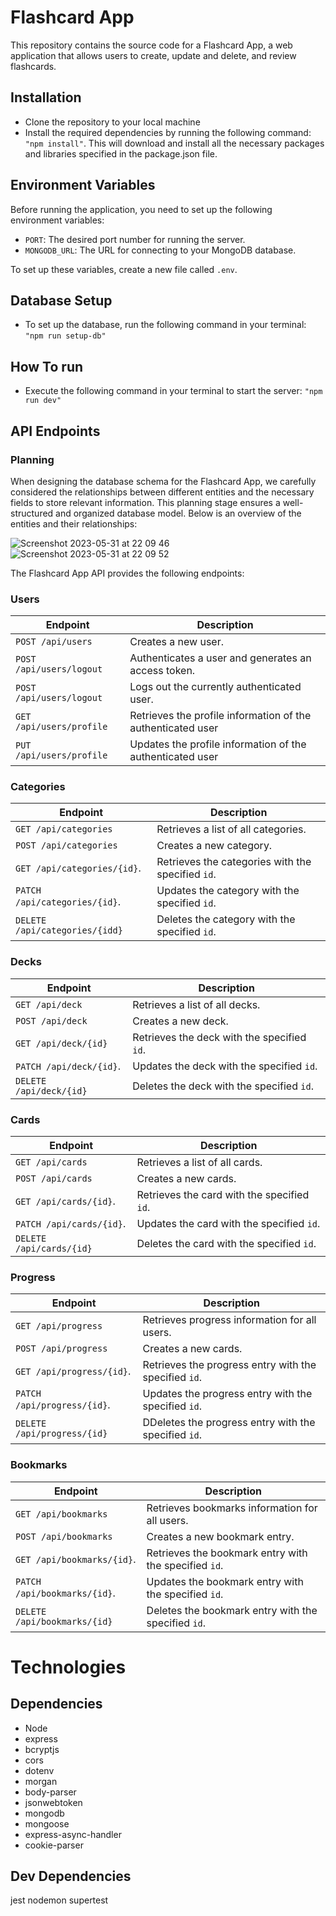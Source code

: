 # Flashcard App 

This repository contains the source code for a Flashcard App, a web application that allows users to create, update and delete, and review flashcards. 

## Installation

- Clone the repository to your local machine
- Install the required dependencies by running the following command: ```"npm install"```. This will download and install all the necessary packages and libraries specified in the package.json file.
 
## Environment Variables

Before running the application, you need to set up the following environment variables:

- `PORT`: The desired port number for running the server.
- `MONGODB_URL`: The URL for connecting to your MongoDB database.

To set up these variables, create a new file called `.env`. 

## Database Setup

- To set up the database, run the following command in your terminal: ```"npm run setup-db"```

## How To run 

- Execute the following command in your terminal to start the server: ```"npm run dev"```


## API Endpoints

### Planning

When designing the database schema for the Flashcard App, we carefully considered the relationships between different entities and the necessary fields to store relevant information. This planning stage ensures a well-structured and organized database model. Below is an overview of the entities and their relationships:

![Screenshot 2023-05-31 at 22 09 46](https://github.com/PiroAvni/Educational_APP_Server_MongoDB/assets/112406576/25b82173-7a45-4cb3-be6c-3b0c2f457bfb)
![Screenshot 2023-05-31 at 22 09 52](https://github.com/PiroAvni/Educational_APP_Server_MongoDB/assets/112406576/434e8134-be0c-44e7-b864-d70924c2013a)

The Flashcard App API provides the following endpoints:


### Users

| Endpoint                 | Description                                                       |
|--------------------------|-------------------------------------------------------------------|
| `POST /api/users`        | Creates a new user.                                               |
| `POST /api/users/logout` | Authenticates a user and generates an access token.               |
| `POST /api/users/logout` | Logs out the currently authenticated user.                        |
| `GET /api/users/profile` | Retrieves the profile information of the authenticated user       |
| `PUT /api/users/profile` | Updates the profile information of the authenticated user         |

### Categories

| Endpoint                 | Description                                                       |
|--------------------------|-------------------------------------------------------------------|
| `GET /api/categories`         | Retrieves a list of all categories.                          |
| `POST /api/categories`        | Creates a new category.                                      |
| `GET /api/categories/{id}`.   | Retrieves the categories with the specified `id`.            |
| `PATCH /api/categories/{id}`. | Updates the category with the specified `id`.                |
| `DELETE /api/categories/{idd}`| Deletes the category with the specified `id`.                |

### Decks

| Endpoint                 | Description                                                       |
|--------------------------|-------------------------------------------------------------------|
| `GET /api/deck`         | Retrieves a list of all decks.                                    |
| `POST /api/deck`        | Creates a new deck.                                               |
| `GET /api/deck/{id}`    | Retrieves the deck with the specified `id`.                       |
| `PATCH /api/deck/{id}`. | Updates the deck with the specified `id`.                         |
| `DELETE /api/deck/{id}` | Deletes the deck with the specified `id`.                         |

### Cards

| Endpoint                 | Description                                                       |
|--------------------------|-------------------------------------------------------------------|
| `GET /api/cards`         | Retrieves a list of all cards.                                    |
| `POST /api/cards`        | Creates a new cards.                                              |
| `GET /api/cards/{id}`.   | Retrieves the card with the specified `id`.                       |
| `PATCH /api/cards/{id}`. | Updates the card with the specified `id`.                         |
| `DELETE /api/cards/{id}` | Deletes the card with the specified `id`.                         |

### Progress

| Endpoint                 | Description                                                       |
|--------------------------|-------------------------------------------------------------------|
| `GET /api/progress`         | Retrieves progress information for all users.                  |
| `POST /api/progress`        | Creates a new cards.                                           |
| `GET /api/progress/{id}`.   | Retrieves the progress entry with the specified `id`.          |
| `PATCH /api/progress/{id}`. | Updates the progress entry with the specified `id`.            |
| `DELETE /api/progress/{id}` | DDeletes the progress entry with the specified  `id`.          |

### Bookmarks

| Endpoint                 | Description                                                       |
|--------------------------|-------------------------------------------------------------------|
| `GET /api/bookmarks`         | Retrieves bookmarks information for all users.                |
| `POST /api/bookmarks`        | Creates a new bookmark entry.                                 |
| `GET /api/bookmarks/{id}`.   | Retrieves the bookmark entry with the specified `id`.         |
| `PATCH /api/bookmarks/{id}`. | Updates the bookmark entry with the specified `id`.           |
| `DELETE /api/bookmarks/{id}` | Deletes the bookmark entry with the specified  `id`.          |


# Technologies
  
## Dependencies

* Node
* express
* bcryptjs
* cors
* dotenv
* morgan
* body-parser
* jsonwebtoken
* mongodb
* mongoose
* express-async-handler
* cookie-parser


## Dev Dependencies
jest
nodemon
supertest
